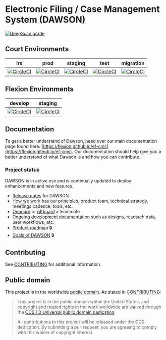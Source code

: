 # Electronic Filing / Case Management System (DAWSON)

[![DeepScan grade](https://deepscan.io/api/teams/8976/projects/17137/branches/383813/badge/grade.svg)](https://deepscan.io/dashboard#view=project&tid=8976&pid=17137&bid=383813)

## Court Environments

| irs | prod | staging | test | migration |
| ------- | ------ | ------- | ---- | ---- |
| [![CircleCI](https://circleci.com/gh/ustaxcourt/ef-cms/tree/irs.svg?style=svg)](https://circleci.com/gh/ustaxcourt/ef-cms/tree/irs) | [![CircleCI](https://circleci.com/gh/ustaxcourt/ef-cms/tree/prod.svg?style=svg)](https://circleci.com/gh/ustaxcourt/ef-cms/tree/prod) | [![CircleCI](https://circleci.com/gh/ustaxcourt/ef-cms/tree/staging.svg?style=svg)](https://circleci.com/gh/ustaxcourt/ef-cms/tree/staging) | [![CircleCI](https://circleci.com/gh/ustaxcourt/ef-cms/tree/test.svg?style=svg)](https://circleci.com/gh/ustaxcourt/ef-cms/tree/test) | [![CircleCI](https://circleci.com/gh/ustaxcourt/ef-cms/tree/migration.svg?style=svg)](https://circleci.com/gh/ustaxcourt/ef-cms/tree/migration) |

## Flexion Environments
| develop | staging |
| ------- | ------ |
| [![CircleCI](https://circleci.com/gh/flexion/ef-cms/tree/develop.svg?style=svg)](https://circleci.com/gh/flexion/ef-cms/tree/develop) | [![CircleCI](https://circleci.com/gh/ustaxcourt/ef-cms/tree/staging.svg?style=svg)](https://circleci.com/gh/ustaxcourt/ef-cms/tree/staging) |

## Documentation

To get a better understand of Dawson, head over our main documentation page found here: [https://flexion.github.io/ef-cms](https://flexion.github.io/ef-cms).  Our documentation should help give you a better understand of what Dawson is and how you can contribute.

### Project status

DAWSON is in active use and is continually updated to deploy enhancements and new features.

- [Release notes](https://www.ustaxcourt.gov/release_notes.html) for DAWSON
- [How we work](./docs/additional-resources/how-we-work.md) has our principles, product team, technical strategy, meetings cadence, tools, etc.
- [Onboard](https://github.com/ustaxcourt/ef-cms/issues/new?template=onboarding.md) or [offboard](https://github.com/ustaxcourt/ef-cms/issues/new?template=offboarding.md) a teammate
- [Ongoing development documentation](./docs/wiki/README.md) such as designs, research data, user workflows, etc.
- [Product roadmap](https://docs.google.com/document/d/1g3D1zPNQqVsWhJ6uGIVcHA04IdBHgYcOCm9roaSfFNk/edit) 🔒
- [Goals of DAWSON](https://docs.google.com/document/d/1xCh1hbXjJItOWlQ2MH-GDDc0KWho88KKcHfUJcpHkSs/edit) 🔒


## Contributing

See [CONTRIBUTING](CONTRIBUTING.md) for additional information.


## Public domain

This project is in the worldwide [public domain](LICENSE.md). As stated in [CONTRIBUTING](CONTRIBUTING.md):

> This project is in the public domain within the United States, and copyright and related rights in the work worldwide are waived through the [CC0 1.0 Universal public domain dedication](https://creativecommons.org/publicdomain/zero/1.0/).
>
> All contributions to this project will be released under the CC0 dedication. By submitting a pull request, you are agreeing to comply with this waiver of copyright interest.

